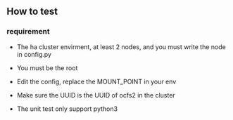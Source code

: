 ## How to test

### requirement
- The ha cluster envirment, at least 2 nodes, and you must write the node in config.py
- You must be the root

- Edit the config, replace the MOUNT_POINT in your env
- Make sure the UUID is the UUID of ocfs2 in the cluster

- The unit test only support python3
